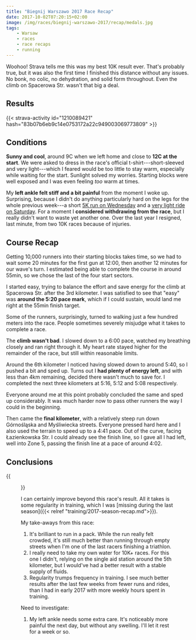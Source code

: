 ```yaml
---
title: "Biegnij Warszawo 2017 Race Recap"
date: 2017-10-02T07:20:15+02:00
image: /img/races/biegnij-warszawo-2017/recap/medals.jpg
tags:
    - Warsaw
    - races
    - race recaps
    - running
---
```


Woohoo! Strava tells me this was my best 10K result ever. That's probably true, but it was also the first time I finished this distance without any issues. No bonk, no colic, no dehydration, and solid form throughout. Even the climb on Spacerowa Str. wasn't that big a deal.

<!--more-->

## Results

{{< strava-activity id="1210089421" hash="83b07b6eb9c14e0753172a22c949003069773809" >}}

## Conditions

__Sunny and cool__, around 9C when we left home and close to __12C at the start__. We were asked to dress in the race's official t-shirt---short-sleeved and very light---which I feared would be too little to stay warm, especially while waiting for the start. Sunlight solved my worries. Starting blocks were well exposed and I was even feeling _too_ warm at times.

My __left ankle felt stiff and a bit painful__ from the moment I woke up. Surprising, because I didn't do anything particularly hard on the legs for the whole previous week---a short [5K run on Wednesday][strava-wed-run] and a [very light ride on Saturday][strava-sat-ride]. For a moment I __considered withdrawing from the race__, but I really didn't want to waste yet another one. Over the last year I resigned, last minute, from two 10K races because of injuries.

## Course Recap

Getting 10,000 runners into their starting blocks takes time, so we had to wait some 20 minutes for the first gun at 12:00, then another 12 minutes for our wave's turn. I estimated being able to complete the course in around 55min, so we chose the last of the four start sectors.

I started easy, trying to balance the effort and save energy for the climb at Spacerowa Str. after the 3rd kilometer. I was satisfied to see that "easy" was __around the 5:20 pace mark__, which if I could sustain, would land me right at the 55min finish target.

Some of the runners, surprisingly, turned to walking just a few hundred meters into the race. People sometimes severely misjudge what it takes to complete a race.

The __climb wasn't bad__. I slowed down to a 6:00 pace, watched my breathing closely and ran right through it. My heart rate stayed higher for the remainder of the race, but still within reasonable limits.

Around the 6th kilometer I noticed having slowed down to around 5:40, so I pushed a bit and sped up. Turns out I __had plenty of energy left__, and with less than 4km remaining, decided there wasn't much to save for. I completed the next three kilometers at 5:16, 5:12 and 5:08 respectively.

Everyone around me at this point probably concluded the same and sped up considerably. It was much harder now to pass other runners the way I could in the beginning.

Then came the __final kilometer__, with a relatively steep run down Górnośląska and Myśliwiecka streets. Everyone pressed hard here and I also used the terrain to speed up to a 4:41 pace. Out of the curve, facing Łazienkowska Str. I could already see the finish line, so I gave all I had left, well into Zone 5, passing the finish line at a pace of around 4:02.

## Conclusions

{{<figure src="/img/races/biegnij-warszawo-2017/recap/michal-milena-finish.jpg" class="right" >}}

I can certainly improve beyond this race's result. All it takes is some regularity in training, which I was [missing during the last season]({{< relref "training/2017-season-recap.md">}}).

My take-aways from this race:

1. It's brilliant to run in a pack. While the run really felt crowded, it's still much better than running through empty streets when I'm one of the last racers finishing a triathlon.
1. I really need to take my own water for 10K+ races. For this one I didn't, relying on the single aid station around the 5th kilometer, but I would've had a better result with a stable supply of fluids.
1. Regularity trumps frequency in training. I see much better results after the last few weeks from fewer runs and rides, than I had in early 2017 with more weekly hours spent in training.

Need to investigate:

1. My left ankle needs some extra care. It's noticeably more painful the next day, but without any swelling. I'll let it rest for a week or so.

[strava-wed-run]: https://www.strava.com/activities/1204411816
[strava-sat-ride]: https://www.strava.com/activities/1208268317
